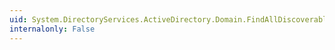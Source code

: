 ```yaml
---
uid: System.DirectoryServices.ActiveDirectory.Domain.FindAllDiscoverableDomainControllers
internalonly: False
---
```

